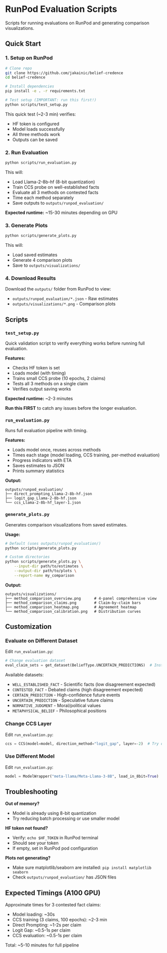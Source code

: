 # RunPod Evaluation Scripts

Scripts for running evaluations on RunPod and generating comparison visualizations.

## Quick Start

### 1. Setup on RunPod

```bash
# Clone repo
git clone https://github.com/jakainic/belief-credence
cd belief-credence

# Install dependencies
pip install -e . -r requirements.txt

# Test setup (IMPORTANT: run this first!)
python scripts/test_setup.py
```

This quick test (~2-3 min) verifies:
- HF token is configured
- Model loads successfully
- All three methods work
- Outputs can be saved

### 2. Run Evaluation

```bash
python scripts/run_evaluation.py
```

This will:
- Load Llama-2-8b-hf (8-bit quantization)
- Train CCS probe on well-established facts
- Evaluate all 3 methods on contested facts
- Time each method separately
- Save outputs to `outputs/runpod_evaluation/`

**Expected runtime:** ~15-30 minutes depending on GPU

### 3. Generate Plots

```bash
python scripts/generate_plots.py
```

This will:
- Load saved estimates
- Generate 4 comparison plots
- Save to `outputs/visualizations/`

### 4. Download Results

Download the `outputs/` folder from RunPod to view:
- `outputs/runpod_evaluation/*.json` - Raw estimates
- `outputs/visualizations/*.png` - Comparison plots

## Scripts

### `test_setup.py`

Quick validation script to verify everything works before running full evaluation.

**Features:**
- Checks HF token is set
- Loads model (with timing)
- Trains small CCS probe (10 epochs, 2 claims)
- Tests all 3 methods on a single claim
- Verifies output saving works

**Expected runtime:** ~2-3 minutes

**Run this FIRST** to catch any issues before the longer evaluation.

### `run_evaluation.py`

Runs full evaluation pipeline with timing.

**Features:**
- Loads model once, reuses across methods
- Times each stage (model loading, CCS training, per-method evaluation)
- Progress indicators with ETA
- Saves estimates to JSON
- Prints summary statistics

**Output:**
```
outputs/runpod_evaluation/
├── direct_prompting_Llama-2-8b-hf.json
├── logit_gap_Llama-2-8b-hf.json
└── ccs_Llama-2-8b-hf_layer-1.json
```

### `generate_plots.py`

Generates comparison visualizations from saved estimates.

**Usage:**
```bash
# Default (uses outputs/runpod_evaluation/)
python scripts/generate_plots.py

# Custom directories
python scripts/generate_plots.py \
    --input-dir path/to/estimates \
    --output-dir path/to/plots \
    --report-name my_comparison
```

**Output:**
```
outputs/visualizations/
├── method_comparison_overview.png      # 4-panel comprehensive view
├── method_comparison_claims.png        # Claim-by-claim bars
├── method_comparison_heatmap.png       # Agreement heatmap
└── method_comparison_calibration.png   # Distribution curves
```

## Customization

### Evaluate on Different Dataset

Edit `run_evaluation.py`:

```python
# Change evaluation dataset
eval_claim_sets = get_dataset(BeliefType.UNCERTAIN_PREDICTIONS)  # Instead of CONTESTED_FACT
```

Available datasets:
- `WELL_ESTABLISHED_FACT` - Scientific facts (low disagreement expected)
- `CONTESTED_FACT` - Debated claims (high disagreement expected)
- `CERTAIN_PREDICTION` - High-confidence future events
- `UNCERTAIN_PREDICTION` - Speculative future claims
- `NORMATIVE_JUDGMENT` - Moral/political values
- `METAPHYSICAL_BELIEF` - Philosophical positions

### Change CCS Layer

Edit `run_evaluation.py`:

```python
ccs = CCS(model=model, direction_method="logit_gap", layer=-2)  # Try different layer
```

### Use Different Model

Edit `run_evaluation.py`:

```python
model = ModelWrapper("meta-llama/Meta-Llama-3-8B", load_in_8bit=True)
```

## Troubleshooting

**Out of memory?**
- Model is already using 8-bit quantization
- Try reducing batch processing or use smaller model

**HF token not found?**
- Verify: `echo $HF_TOKEN` in RunPod terminal
- Should see your token
- If empty, set in RunPod pod configuration

**Plots not generating?**
- Make sure matplotlib/seaborn are installed: `pip install matplotlib seaborn`
- Check `outputs/runpod_evaluation/` has JSON files

## Expected Timings (A100 GPU)

Approximate times for 3 contested fact claims:

- Model loading: ~30s
- CCS training (3 claims, 100 epochs): ~2-3 min
- Direct Prompting: ~1-2s per claim
- Logit Gap: ~0.5-1s per claim
- CCS evaluation: ~0.5-1s per claim

Total: ~5-10 minutes for full pipeline
